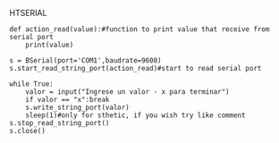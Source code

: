 HTSERIAL
    
    def action_read(value):#function to print value that receive from serial port
        print(value)

    s = BSerial(port='COM1',baudrate=9600)
    s.start_read_string_port(action_read)#start to read serial port

    while True:
        valor = input("Ingrese un valor - x para terminar")
        if valor == "x":break
        s.write_string_port(valor)
        sleep(1)#only for sthetic, if you wish try like comment
    s.stop_read_string_port()
    s.close()
